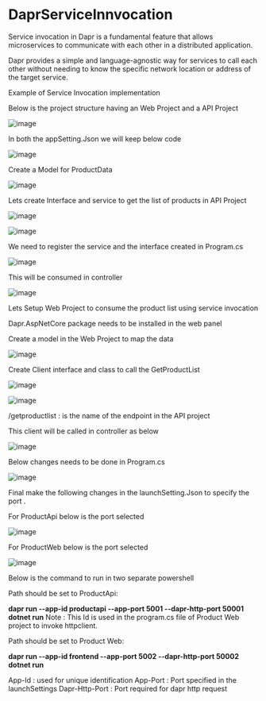 # DaprServiceInnvocation

Service invocation in Dapr is a fundamental feature that allows microservices to communicate with each other in a distributed application. ​

Dapr provides a simple and language-agnostic way for services to call each other without needing to know the specific network location or address of the target service.

Example of Service Invocation implementation 

Below is the project structure having an Web Project and a API Project

![image](https://github.com/dilaara-simform/DaprServiceInnvocation/assets/62933242/e9efdb3e-035e-495e-b7ec-177c4147fd1b)

In both the appSetting.Json we will keep below code 

![image](https://github.com/dilaara-simform/DaprServiceInnvocation/assets/62933242/c6754ff4-5260-4d8d-ab13-cd4aec9190ea)

Create a Model for ProductData 

![image](https://github.com/dilaara-simform/DaprServiceInnvocation/assets/62933242/a879a2c3-6e4b-44ee-b92c-5b62ddd2f6b3)


Lets create Interface and service to get the list of products in API Project

![image](https://github.com/dilaara-simform/DaprServiceInnvocation/assets/62933242/b5bccf58-8102-488b-bf14-1c7f7b590e17)

![image](https://github.com/dilaara-simform/DaprServiceInnvocation/assets/62933242/6725d900-7a9b-4476-9821-767414b8bedb)

We need to register the service and the interface created in Program.cs 

![image](https://github.com/dilaara-simform/DaprServiceInnvocation/assets/62933242/66c413bf-8985-4134-8703-4e792a7a5333)

This will be consumed in controller 

![image](https://github.com/dilaara-simform/DaprServiceInnvocation/assets/62933242/0d5d75c2-f14d-4fbd-ab3c-bcccbbbbfec4)


Lets Setup Web Project to consume the product list using service invocation 

Dapr.AspNetCore package needs to be installed in the web panel

Create a model in the Web Project to map the data 

![image](https://github.com/dilaara-simform/DaprServiceInnvocation/assets/62933242/7cf3cb48-710f-4be7-b073-b1e1bf0ac5dc)


Create Client interface and class to call the GetProductList

![image](https://github.com/dilaara-simform/DaprServiceInnvocation/assets/62933242/78d1ca4f-2f8c-4152-926c-beea57da4426)

![image](https://github.com/dilaara-simform/DaprServiceInnvocation/assets/62933242/eddd4e87-59a7-4130-8805-4ad29f0ebca3)

/getproductlist : is the name of the endpoint in the API project

This client will be called in controller as below

![image](https://github.com/dilaara-simform/DaprServiceInnvocation/assets/62933242/e8938bf6-16c1-4940-b1de-dbc279a504fa)


Below changes needs to be done in Program.cs

![image](https://github.com/dilaara-simform/DaprServiceInnvocation/assets/62933242/02f31f54-120d-4f35-8cba-8c4bb1a9cb72)

Final make the following changes in the launchSetting.Json to specify the port . 

For ProductApi below is the port selected

![image](https://github.com/dilaara-simform/DaprServiceInnvocation/assets/62933242/348ebe23-560b-4e43-9167-5eb58aff64bd)

For ProductWeb below is the port selected 

![image](https://github.com/dilaara-simform/DaprServiceInnvocation/assets/62933242/252a0fb0-700b-427f-bdb8-7467976e201a)

Below is the command to run in two separate powershell 

Path should be set to ProductApi: 

**dapr run --app-id productapi --app-port 5001 --dapr-http-port 50001 dotnet run**
Note : This Id is used in the program.cs file of Product Web project to invoke httpclient.

Path should be set to Product Web:

**dapr run --app-id frontend --app-port 5002 --dapr-http-port 50002 dotnet run**

App-Id : used for unique identification
App-Port : Port specified in the launchSettings
Dapr-Http-Port : Port required for dapr http request


















